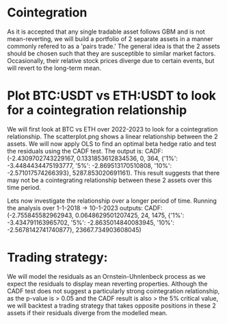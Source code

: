# Cointegration
As it is accepted that any single tradable asset follows GBM and is not mean-reverting, we will build a portfolio of 2 separate assets in a manner commonly refered to as a 'pairs trade.' The general idea is that the 2 assets should be chosen such that they are susceptible to similar market factors. Occasionally, their relative stock prices diverge due to certain events, but will revert to the long-term mean.

# Plot BTC:USDT vs ETH:USDT to look for a cointegration relationship
We will first look at BTC vs ETH over 2022-2023 to look for a cointegration relationship.
The scatterplot.png shows a linear relationship between the 2 assets. We will now apply OLS to find an optimal beta hedge ratio and test the residuals using the CADF test. The output is:
CADF:(-2.4309702743229167, 0.1331853612834536, 0, 364, {'1%': -3.4484434475193777, '5%': -2.869513170510808, '10%': -2.571017574266393}, 5287.853020691161).
This result suggests that there may not be a cointegrating relationship between these 2 assets over this time period. 

Lets now investigate the relationship over a longer period of time. 
Running the analysis over 1-1-2018 -> 10-1-2023 outputs:
CADF:(-2.755845582962943, 0.0648629501207425, 24, 1475, {'1%': -3.434791163965702, '5%': -2.8635014840083945, '10%': -2.5678142741740877}, 23667.734903608045)

# Trading strategy:
We will model the residuals as an Ornstein-Uhnlenbeck process as we expect the residuals to display mean reverting properties. Although the CADF test does not suggest a particularly strong cointegration relationship, as the p-value is > 0.05 and the CADF result is also > the 5% critical value, we will backtest a trading strategy that takes opposite positions in these 2 assets if their residuals diverge from the modelled mean.
